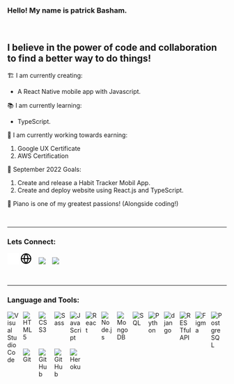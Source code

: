 ### Hello! My name is patrick Basham.

<br />


## I believe in the power of code and collaboration to find a better way to do things!
🏗 I am currently creating:
  - A React Native mobile app with Javascript.

📚 I am currently learning:
  - TypeScript.

📜 I am currently working towards earning:
1. Google UX Certificate
2. AWS Certification

🌱 September 2022 Goals:
  1. Create and release a Habit Tracker Mobil App.
  2. Create and deploy website using React.js and TypeScript.

🎹 Piano is one of my greatest passions! (Alongside coding!)

<br />

---

### Lets Connect:

[<img src="./imgs/globe-dark.svg" width=26px/>](patrickbasham.dev#gh-dark-mode-only)
[<img src="./imgs/globe-light.svg" width=26px/>](patrickbasham.dev#gh-light-mode-only)
&nbsp;&nbsp;
[<img src="https://cdn.jsdelivr.net/gh/devicons/devicon/icons/linkedin/linkedin-original.svg" width=26px/>](https://www.linkedin.com/in/patrickbasham/)
&nbsp;&nbsp;
[<img src="https://cdn.jsdelivr.net/gh/devicons/devicon/icons/twitter/twitter-original.svg" width="26px" />](https://twitter.com/PatrickTBasham)

<br />

---

### Language and Tools:
<img align="left" alt="Visual Studio Code" width="26px" src="https://cdn.jsdelivr.net/gh/devicons/devicon/icons/vscode/vscode-original.svg" style="padding-right:10px;" />
<img align="left" alt="HTML5" width="26px" src="https://cdn.jsdelivr.net/gh/devicons/devicon/icons/html5/html5-original.svg" style="padding-right:10px;" />
<img align="left" alt="CSS3" width="26px" src="https://cdn.jsdelivr.net/gh/devicons/devicon/icons/css3/css3-original.svg" style="padding-right:10px;" />
<img align="left" alt="Sass" width="26px" src="https://cdn.jsdelivr.net/gh/devicons/devicon/icons/sass/sass-original.svg" style="padding-right:10px;" />
<img align="left" alt="JavaScript" width="26px" src="https://cdn.jsdelivr.net/gh/devicons/devicon/icons/javascript/javascript-original.svg" style="padding-right:10px;" />
<img align="left" alt="React" width="26px" src="https://cdn.jsdelivr.net/gh/devicons/devicon/icons/react/react-original.svg" style="padding-right:10px;" />
<img align="left" alt="Node.js" width="26px" src="https://cdn.jsdelivr.net/gh/devicons/devicon/icons/nodejs/nodejs-original.svg" style="padding-right:10px;" />               
<img align="left" alt="MongoDB" width="26px" src="https://cdn.jsdelivr.net/gh/devicons/devicon/icons/mongodb/mongodb-original.svg" style="padding-right:10px;" />
<img align="left" alt="SQL" width="26px" src="https://cdn-icons-png.flaticon.com/512/2772/2772128.png" style="padding-right:10px;" />
<img align="left" alt="Python" width="26px" src="https://cdn.jsdelivr.net/gh/devicons/devicon/icons/python/python-original.svg" style="padding-right:10px;" />
<img align="left" alt="django" width="26px" src="https://cdn.jsdelivr.net/gh/devicons/devicon/icons/django/django-plain.svg" style="padding-right:10px;" />
<img align="left" alt="RESTful API" width="26px" src="https://www.clipartmax.com/png/middle/285-2851044_restful-search-api-rest-web-services-logo.png" style="padding-right:10px;" />
<img align="left" alt="Figma" width="26px" src="https://cdn.jsdelivr.net/gh/devicons/devicon/icons/figma/figma-original.svg" style="padding-right:10px;" />
<img align="left" alt="PostgreSQL" width="26px" src="https://cdn.jsdelivr.net/gh/devicons/devicon/icons/postgresql/postgresql-original.svg" style="padding-right:10px;" />
<img align="left" alt="Git" width="26px" src="https://cdn.jsdelivr.net/gh/devicons/devicon/icons/git/git-original.svg" style="padding-right:10px;" />
<img align="left" alt="GitHub" width="26px" src="https://user-images.githubusercontent.com/3369400/139447912-e0f43f33-6d9f-45f8-be46-2df5bbc91289.png#gh-dark-mode-only" style="padding-right:10px;" />
<img align="left" alt="GitHub" width="26px" src="https://user-images.githubusercontent.com/3369400/139448065-39a229ba-4b06-434b-bc67-616e2ed80c8f.png#gh-light-mode-only#gh-light-mode-only" style="padding-right:10px;" />
<img align="left" alt="Heroku" width="26px" src="https://cdn.jsdelivr.net/gh/devicons/devicon/icons/heroku/heroku-plain.svg" style="padding-right:10px;" />

<br />
<br />